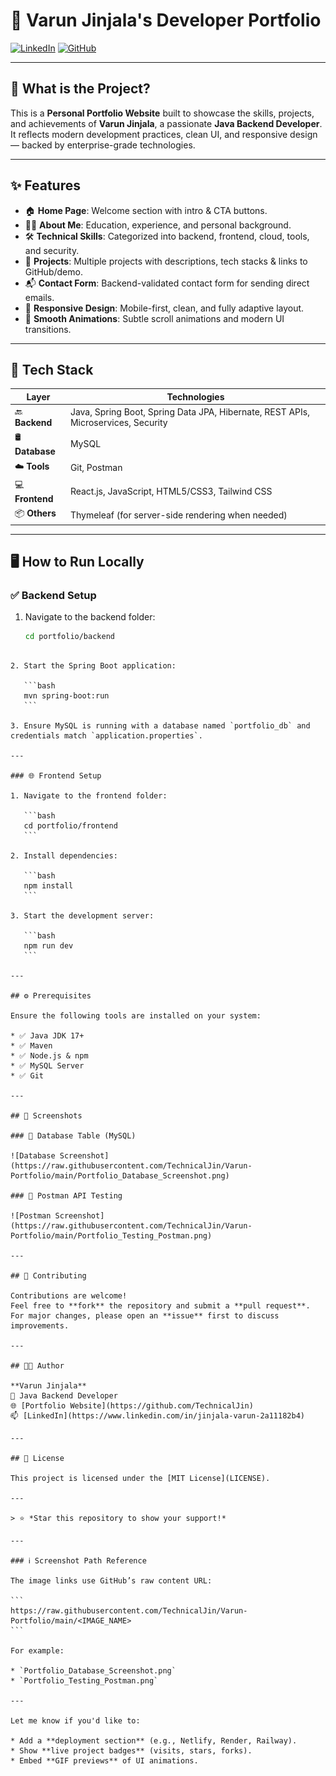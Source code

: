 
# 🚀 Varun Jinjala's Developer Portfolio

[![LinkedIn](https://img.shields.io/badge/LinkedIn-blue?style=for-the-badge&logo=linkedin)](https://www.linkedin.com/in/jinjala-varun-2a11182b4)
[![GitHub](https://img.shields.io/badge/GitHub-TechnicalJin-black?style=for-the-badge&logo=github)](https://github.com/TechnicalJin)

---

## 📌 What is the Project?

This is a **Personal Portfolio Website** built to showcase the skills, projects, and achievements of **Varun Jinjala**, a passionate **Java Backend Developer**. It reflects modern development practices, clean UI, and responsive design — backed by enterprise-grade technologies.

---

## ✨ Features

- 🏠 **Home Page**: Welcome section with intro & CTA buttons.
- 👨‍💻 **About Me**: Education, experience, and personal background.
- 🛠️ **Technical Skills**: Categorized into backend, frontend, cloud, tools, and security.
- 💼 **Projects**: Multiple projects with descriptions, tech stacks & links to GitHub/demo.
- 📬 **Contact Form**: Backend-validated contact form for sending direct emails.
- 📱 **Responsive Design**: Mobile-first, clean, and fully adaptive layout.
- 🎯 **Smooth Animations**: Subtle scroll animations and modern UI transitions.

---

## 🧰 Tech Stack

| Layer          | Technologies                                                                       |
|----------------|-------------------------------------------------------------------------------------|
| 🔙 **Backend** | Java, Spring Boot, Spring Data JPA, Hibernate, REST APIs, Microservices, Security  |
| 🛢️ **Database**| MySQL                                                                              |
| ☁️ **Tools**   | Git, Postman                                                                        |
| 💻 **Frontend**| React.js, JavaScript, HTML5/CSS3, Tailwind CSS                                     |
| 📦 **Others**  | Thymeleaf (for server-side rendering when needed)                                  |

---

## 🖥️ How to Run Locally

### ✅ Backend Setup

1. Navigate to the backend folder:

   ```bash
   cd portfolio/backend
````

2. Start the Spring Boot application:

   ```bash
   mvn spring-boot:run
   ```

3. Ensure MySQL is running with a database named `portfolio_db` and credentials match `application.properties`.

---

### 🌐 Frontend Setup

1. Navigate to the frontend folder:

   ```bash
   cd portfolio/frontend
   ```

2. Install dependencies:

   ```bash
   npm install
   ```

3. Start the development server:

   ```bash
   npm run dev
   ```

---

## ⚙️ Prerequisites

Ensure the following tools are installed on your system:

* ✅ Java JDK 17+
* ✅ Maven
* ✅ Node.js & npm
* ✅ MySQL Server
* ✅ Git

---

## 📸 Screenshots

### 📁 Database Table (MySQL)

![Database Screenshot](https://raw.githubusercontent.com/TechnicalJin/Varun-Portfolio/main/Portfolio_Database_Screenshot.png)

### 🧪 Postman API Testing

![Postman Screenshot](https://raw.githubusercontent.com/TechnicalJin/Varun-Portfolio/main/Portfolio_Testing_Postman.png)

---

## 🤝 Contributing

Contributions are welcome!
Feel free to **fork** the repository and submit a **pull request**.
For major changes, please open an **issue** first to discuss improvements.

---

## 🧑‍💻 Author

**Varun Jinjala**
🚀 Java Backend Developer
🌐 [Portfolio Website](https://github.com/TechnicalJin)
📫 [LinkedIn](https://www.linkedin.com/in/jinjala-varun-2a11182b4)

---

## 📄 License

This project is licensed under the [MIT License](LICENSE).

---

> ⭐ *Star this repository to show your support!*

---

### ℹ️ Screenshot Path Reference

The image links use GitHub’s raw content URL:

```
https://raw.githubusercontent.com/TechnicalJin/Varun-Portfolio/main/<IMAGE_NAME>
```

For example:

* `Portfolio_Database_Screenshot.png`
* `Portfolio_Testing_Postman.png`

---

Let me know if you'd like to:

* Add a **deployment section** (e.g., Netlify, Render, Railway).
* Show **live project badges** (visits, stars, forks).
* Embed **GIF previews** of UI animations.
